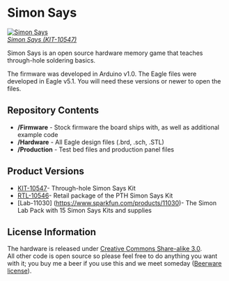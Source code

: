 Simon Says
==========

[![Simon Says](https://dlnmh9ip6v2uc.cloudfront.net/images/products/1/0/5/4/7/Simon_Action.jpg)  
*Simon Says (KIT-10547)*](https://www.sparkfun.com/products/10547)

Simon Says is an open source hardware memory game that teaches through-hole soldering basics. 

The firmware was developed in Arduino v1.0. The Eagle files were developed in Eagle v5.1. You will need these versions or newer to open the files. 

Repository Contents
-------------------

* **/Firmware** - Stock firmware the board ships with, as well as additional example code 
* **/Hardware** - All Eagle design files (.brd, .sch, .STL)
* **/Production** - Test bed files and production panel files


Product Versions
----------------
* [KIT-10547](https://www.sparkfun.com/products/10547)- Through-hole Simon Says Kit
* [RTL-10546](https://www.sparkfun.com/products/10546)- Retail package of the PTH Simon Says Kit
* [Lab-11030] (https://www.sparkfun.com/products/11030)- The Simon Lab Pack with 15 Simon Says Kits and supplies

License Information
-------------------
The hardware is released under [Creative Commons Share-alike 3.0](http://creativecommons.org/licenses/by-sa/3.0/).  
All other code is open source so please feel free to do anything you want with it; you buy me a beer if you use this and we meet someday ([Beerware license](http://en.wikipedia.org/wiki/Beerware)).
